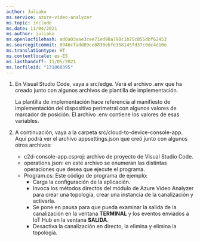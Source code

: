 ```yaml
---
author: Juliako
ms.service: azure-video-analyzer
ms.topic: include
ms.date: 11/04/2021
ms.author: juliako
ms.openlocfilehash: ad0a03aae3cee71ed98a790c1b75c855dbf62453
ms.sourcegitcommit: 8946cfadd89ce8830ebfe358145fd37c0dc4d10e
ms.translationtype: HT
ms.contentlocale: es-ES
ms.lasthandoff: 11/05/2021
ms.locfileid: "131860395"
---
```

1. En Visual Studio Code, vaya a src/edge. Verá el archivo .env que ha creado junto con algunos archivos de plantilla de implementación.

   La plantilla de implementación hace referencia al manifiesto de implementación del dispositivo perimetral con algunos valores de marcador de posición. El archivo .env contiene los valores de esas variables.
2. A continuación, vaya a la carpeta src/cloud-to-device-console-app. Aquí podrá ver el archivo appsettings.json que creó junto con algunos otros archivos:

   - c2d-console-app.csproj: archivo de proyecto de Visual Studio Code.
   - operations.json: en este archivo se enumeran las distintas operaciones que desea que ejecute el programa.
   - Program.cs: Este código de programa de ejemplo:
     - Carga la configuración de la aplicación.
     - Invoca los métodos directos del módulo de Azure Video Analyzer para crear una topología, crear una instancia de la canalización y activarla.
     - Se pone en pausa para que pueda examinar la salida de la canalización en la ventana **TERMINAL** y los eventos enviados a IoT Hub en la ventana **SALIDA**.
     - Desactiva la canalización en directo, la elimina y elimina la topología.
